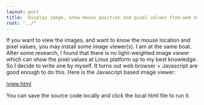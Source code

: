```yaml
---
layout: post
title:  Display image, show mouse position and pixel values from web browser
root: "../"
---
```


If you want to view the images, and want to know the mouse location and pixel values, you may install some image viewer(s). I am at the same boat. After some research, I found that there is no light-weighted image viewer which can show the pixel values at Linux platform up to my best knowledge. So I decide to write one by myself. It turns out web browser + Javascript are good enough to do this. Here is the Javascript based image viewer:

<a href="{{ post.root }}ImageViewer/iview.html">iview.html</a>

You can save the source code locally and click the local html file to run it.


